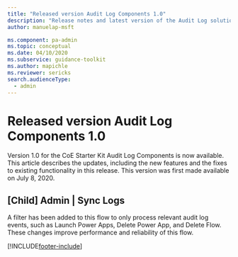 ```yaml
---
title: "Released version Audit Log Components 1.0"
description: "Release notes and latest version of the Audit Log solution version 1.0."
author: manuelap-msft

ms.component: pa-admin
ms.topic: conceptual
ms.date: 04/10/2020
ms.subservice: guidance-toolkit
ms.author: mapichle
ms.reviewer: sericks
search.audienceType: 
  - admin
---
```


# Released version Audit Log Components 1.0

Version 1.0 for the CoE Starter Kit Audit Log Components is now available. This article describes the updates, including the new features and the fixes to existing functionality in this release. This version was first made available on July 8, 2020.

## [Child] Admin | Sync Logs

A filter has been added to this flow to only process relevant audit log events, such as Launch Power Apps, Delete Power App, and Delete Flow. These changes improve performance and reliability of this flow.

[!INCLUDE[footer-include](../../../includes/footer-banner.md)]
